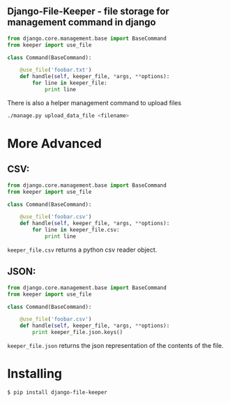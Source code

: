 ## Django-File-Keeper - file storage for management command in django

```python
from django.core.management.base import BaseCommand
from keeper import use_file

class Command(BaseCommand):

    @use_file('foobar.txt')
    def handle(self, keeper_file, *args, **options):
        for line in keeper_file:
            print line
```

There is also a helper management command to upload files

```bash
./manage.py upload_data_file <filename>
```

# More Advanced

## CSV:

```python
from django.core.management.base import BaseCommand
from keeper import use_file

class Command(BaseCommand):

    @use_file('foobar.csv')
    def handle(self, keeper_file, *args, **options):
        for line in keeper_file.csv:
            print line
```

`keeper_file.csv` returns a python csv reader object.

## JSON:

```python
from django.core.management.base import BaseCommand
from keeper import use_file

class Command(BaseCommand):

    @use_file('foobar.csv')
    def handle(self, keeper_file, *args, **options):
        print keeper_file.json.keys()
```

`keeper_file.json` returns the json representation of the contents of the file.


# Installing

```bash
$ pip install django-file-keeper
```
